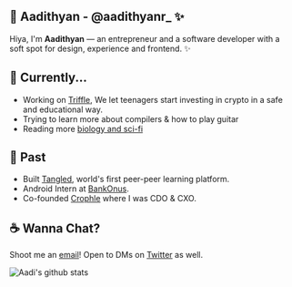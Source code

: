 
## 👋 Aadithyan - @aadithyanr_ ✨
Hiya, I'm **Aadithyan** — an entrepreneur and a software developer with a soft spot for design, experience and frontend. ✨

## 🎾 Currently...
- Working on [Triffle](https://triffle.co), We let teenagers start investing in crypto in a safe and educational way.
- Trying to learn more about compilers & how to play guitar 
- Reading more [biology and sci-fi](https://www.goodreads.com/user/show/107783325-aadithyan-rajesh)

## 🌟 Past 
- Built [Tangled](https://tangled.ae), world's first peer-peer learning platform.
- Android Intern at [BankOnus](https://bankonus.com/).
- Co-founded [Crophle](https://crophle.com/) where I was CDO & CXO.

## ☕ Wanna Chat? 
Shoot me an [email](mailto:hello@trinetsolutions.online)! Open to DMs on [Twitter](https://twitter.com/aadithyanr_) as well.

![Aadi's github stats](https://github-readme-stats.vercel.app/api?username=aadithyanr&show_icons=true&count_private=true)

<!--
**theAadithyan/theAadithyan** is a ✨ _special_ ✨ repository because its `README.md` (this file) appears on your GitHub profile.

Here are some ideas to get you started:

- 🔭 I’m currently working on ...
- 🌱 I’m currently learning ...
- 👯 I’m looking to collaborate on ...
- 🤔 I’m looking for help with ...
- 💬 Ask me about ...
- 📫 How to reach me: ...
- 😄 Pronouns: ...
- ⚡ Fun fact: ...
-->
